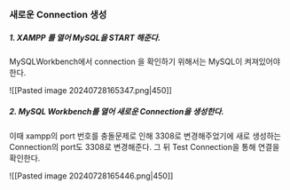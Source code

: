 <br>

### 새로운 Connection 생성
##### 1. XAMPP 를 열어 MySQL을 START 해준다.
MySQLWorkbench에서 connection 을 확인하기 위해서는 MySQL이 켜져있어야 한다.

 ![[Pasted image 20240728165347.png|450]]

 ##### 2. MySQL Workbench를 열어 새로운 Connection을 생성한다.
이때 xampp의 port 번호를 충돌문제로 인해 3308로 변경해주었기에 새로 생성하는 Connection의 port도 3308로 변경해준다. 그 뒤 Test Connection을 통해 연결을 확인한다.

 ![[Pasted image 20240728165446.png|450]]

